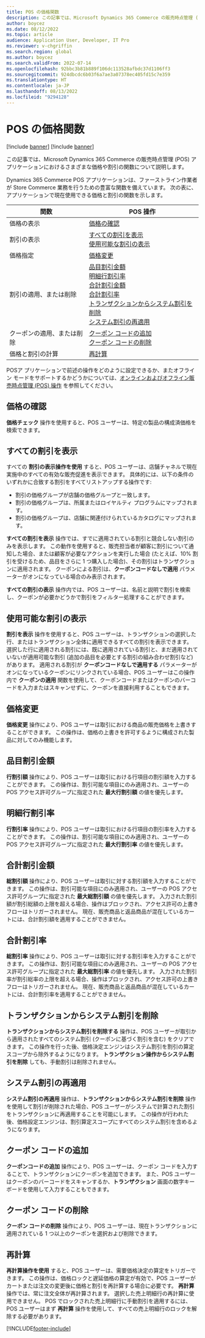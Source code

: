 ```yaml
---
title: POS の価格関数
description: この記事では、Microsoft Dynamics 365 Commerce の販売時点管理 (POS) アプリケーションにおけるさまざまな価格や割引の関数について説明します。
author: boycez
ms.date: 08/12/2022
ms.topic: article
audience: Application User, Developer, IT Pro
ms.reviewer: v-chgriffin
ms.search.region: global
ms.author: boycez
ms.search.validFrom: 2022-07-14
ms.openlocfilehash: 92bbc3b81b889f106dc113528afbdc37d1106ff3
ms.sourcegitcommit: 924dbcdc6b03f6a7ae3a07378ec405fd15c7e359
ms.translationtype: HT
ms.contentlocale: ja-JP
ms.lasthandoff: 08/13/2022
ms.locfileid: "9294128"
---
```

# <a name="pricing-functions-in-pos"></a>POS の価格関数

[!include [banner](includes/banner.md)]
[!include [banner](includes/preview-banner.md)]

この記事では、Microsoft Dynamics 365 Commerce の販売時点管理 (POS) アプリケーションにおけるさまざまな価格や割引の関数について説明します。

Dynamics 365 Commerce POS アプリケーションは、ファーストライン作業者が Store Commerce 業務を行うための豊富な関数を備えています。 次の表に、アプリケーションで現在使用できる価格と割引の関数を示します。

| 関数                       | POS 操作 |
|--------------------------------|----------------|
| 価格の表示                    | [価格の確認](#price-check) |
| 割引の表示                 | [すべての割引を表示](#view-all-discounts)<br>[使用可能な割引の表示](#view-available-discounts) |
| 価格指定                | [価格変更](#price-override) |
| 割引の適用、または削除      | [品目割引金額](#line-discount-amount)<br>[明細行割引率](#line-discount-percent)<br>[合計割引金額](#total-discount-amount)<br>[合計割引率](#total-discount-percent)<br>[トランザクションからシステム割引を削除](#remove-system-discounts-from-transaction)<br>[システム割引の再適用](#reapply-system-discounts) |
| クーポンの適用、または削除        | [クーポン コードの追加](#add-coupon-code)<br>[クーポン コードの削除](#remove-coupon-code) |
| 価格と割引の計算 | [再計算](#recalculate) |

POSア プリケーションで前述の操作をどのように設定できるか、またオフライン モードをサポートするかどうかについては、[オンラインおよびオフライン販売時点管理 (POS) 操作](pos-operations.md) を参照してください。

## <a name="price-check"></a>価格の確認

**価格チェック** 操作を使用すると、POS ユーザーは、特定の製品の構成済価格を検索できます。

## <a name="view-all-discounts"></a>すべての割引を表示

すべての **割引の表示操作を使用** すると、POS ユーザーは、店舗チャネルで現在実施中のすべての有効な販売促進を表示できます。 具体的には、以下の条件のいずれかに合致する割引をすべてリストアップする操作です:

- 割引の価格グループが店舗の価格グループと一致します。
- 割引の価格グループは、所属またはロイヤルティ プログラムにマップされます。
- 割引の価格グループは、店舗に関連付けられているカタログにマップされます。

**すべての割引を表示** 操作では、すでに適用されている割引と競合しない割引のみを表示します。 この動作を使用すると、販売担当者が顧客に割引について通知した場合、または顧客が必要なアクションを実行した場合 (たとえば、10% 割引を受けるため、品目をさらに 1 つ購入した場合)、その割引はトランザクションに適用されます。 クーポンによる割引は、**クーポンコードなしで適用** パラメーターがオンになっている場合のみ表示されます。

**すべての割引の表示** 操作内では、POS ユーザーは、名前と説明で割引を検索し、クーポンが必要かどうかで割引をフィルター処理することができます。

## <a name="view-available-discounts"></a>使用可能な割引の表示

**割引を表示** 操作を使用すると、POS ユーザーは、トランザクションの選択した行、またはトランザクション全体に適用できるすべての割引を表示できます。 選択した行に適用される割引には、既に適用されている割引と、まだ適用されていないが適用可能な割引 (追加の品目を必要とする割引の組み合わせ割引など) があります。 適用される割引が **クーポンコードなしで適用する** パラメーターがオンになっているクーポンにリンクされている場合、POS ユーザーはこの操作内で **クーポンの適用** 関数を使用して、クーポンコードまたはクーポンのバーコードを入力またはスキャンせずに、クーポンを直接利用することもできます。

## <a name="price-override"></a>価格変更

**価格変更** 操作により、POS ユーザーは取引における商品の販売価格を上書きすることができます。 この操作は、価格の上書きを許可するように構成された製品に対してのみ機能します。

## <a name="line-discount-amount"></a>品目割引金額

**行割引額** 操作により、POS ユーザーは取引における行項目の割引額を入力することができます。 この操作は、割引可能な項目にのみ適用され、ユーザーの POS アクセス許可グループに指定された **最大行割引額** の値を優先します。

## <a name="line-discount-percent"></a>明細行割引率

**行割引率** 操作により、POS ユーザーは取引における行項目の割引率を入力することができます。 この操作は、割引可能な項目にのみ適用され、ユーザーの POS アクセス許可グループに指定された **最大行割引率** の値を優先します。

## <a name="total-discount-amount"></a>合計割引金額

**総割引額** 操作により、POS ユーザーは取引に対する割引額を入力することができます。 この操作は、割引可能な項目にのみ適用され、ユーザーの POS アクセス許可グループに指定された **最大総割引額** の値を優先します。 入力された割引額が割引総額の上限を超える場合、操作はブロックされ、アクセス許可の上書きフローはトリガーされません。 現在、販売商品と返品商品が混在しているカートには、合計割引額を適用することができません。

## <a name="total-discount-percent"></a>合計割引率

**総割引率** 操作により、POS ユーザーは取引に対する割引率を入力することができます。 この操作は、割引可能な項目にのみ適用され、ユーザーの POS アクセス許可グループに指定された **最大総割引率** の値を優先します。 入力された割引率が割引総率の上限を超える場合、操作はブロックされ、アクセス許可の上書きフローはトリガーされません。 現在、販売商品と返品商品が混在しているカートには、合計割引率を適用することができません。

## <a name="remove-system-discounts-from-transaction"></a>トランザクションからシステム割引を削除

**トランザクションからシステム割引を削除する** 操作は、POS ユーザーが取引から適用されたすべてのシステム割引 (クーポンに基づく割引を含む) をクリアできます。 この操作を行った後、価格決定エンジンはシステム割引を割引の算定スコープから除外するようになります。 **トランザクション操作からシステム割引を削除** しても、手動割引は削除されません。

## <a name="reapply-system-discounts"></a>システム割引の再適用

**システム割引の再適用** 操作は、**トランザクションからシステム割引を削除** 操作を使用して割引が削除された場合、POS ユーザーがシステムで計算された割引をトランザクションに再適用することを可能にします。 この操作が行われた後、価格設定エンジンは、割引算定スコープにすべてのシステム割引を含めるようになります。

## <a name="add-coupon-code"></a>クーポン コードの追加

**クーポンコードの追加** 操作により、POS ユーザーは、クーポン コードを入力することで、トランザクションにクーポンを追加できます。 また、POS ユーザーはクーポンのバーコードをスキャンするか、**トランザクション** 画面の数字キーボードを使用して入力することもできます。

## <a name="remove-coupon-code"></a>クーポン コードの削除

**クーポン コードの削除** 操作により、POS ユーザーは、現在トランザクションに適用されている 1 つ以上のクーポンを選択および削除できます。

## <a name="recalculate"></a>再計算

**再計算操作を使用** すると、POS ユーザーは、需要価格決定の算定をトリガーできます。 この操作は、価格ロックと遅延価格の算定が有効で、POS ユーザーがカートまたは注文の変更後に価格と割引を再計算する場合に必要です。 **再計算** 操作では、常に注文全体が再計算されます。 選択した売上明細行の再計算に使用できません。 POS でロックされた売上明細行に手動割引を適用するには、POS ユーザーはまず **再計算** 操作を使用して、すべての売上明細行のロックを解除する必要があります。

[!INCLUDE[footer-include](../includes/footer-banner.md)]
